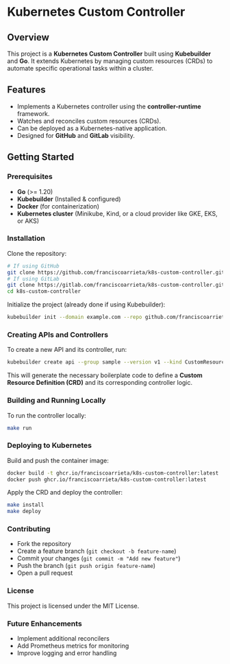 # Kubernetes Custom Controller

## Overview
This project is a **Kubernetes Custom Controller** built using **Kubebuilder** and **Go**. It extends Kubernetes by managing custom resources (CRDs) to automate specific operational tasks within a cluster.

## Features
- Implements a Kubernetes controller using the **controller-runtime** framework.
- Watches and reconciles custom resources (CRDs).
- Can be deployed as a Kubernetes-native application.
- Designed for **GitHub** and **GitLab** visibility.

## Getting Started
### Prerequisites
- **Go** (>= 1.20)
- **Kubebuilder** (Installed & configured)
- **Docker** (for containerization)
- **Kubernetes cluster** (Minikube, Kind, or a cloud provider like GKE, EKS, or AKS)

### Installation
Clone the repository:
```bash
# If using GitHub
git clone https://github.com/franciscoarrieta/k8s-custom-controller.git
# If using GitLab
git clone https://gitlab.com/franciscoarrieta/k8s-custom-controller.git
cd k8s-custom-controller
```

Initialize the project (already done if using Kubebuilder):
```bash
kubebuilder init --domain example.com --repo github.com/franciscoarrieta/k8s-custom-controller
```

### Creating APIs and Controllers
To create a new API and its controller, run:
```bash
kubebuilder create api --group sample --version v1 --kind CustomResource
```

This will generate the necessary boilerplate code to define a **Custom Resource Definition (CRD)** and its corresponding controller logic.

### Building and Running Locally
To run the controller locally:
```bash
make run
```

### Deploying to Kubernetes
Build and push the container image:
```bash
docker build -t ghcr.io/franciscoarrieta/k8s-custom-controller:latest .
docker push ghcr.io/franciscoarrieta/k8s-custom-controller:latest
```

Apply the CRD and deploy the controller:
```bash
make install
make deploy
```

### Contributing
- Fork the repository
- Create a feature branch (`git checkout -b feature-name`)
- Commit your changes (`git commit -m "Add new feature"`)
- Push the branch (`git push origin feature-name`)
- Open a pull request

### License
This project is licensed under the MIT License.

### Future Enhancements
- Implement additional reconcilers
- Add Prometheus metrics for monitoring
- Improve logging and error handling

